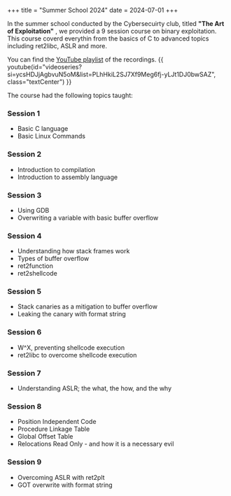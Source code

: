 +++
title = "Summer School 2024"
date = 2024-07-01
+++

In the summer school conducted by the Cybersecuirty club, titled **"The Art of Exploitation"** , we provided a 9 session course on binary exploitation. 
This course coverd everythin from the basics of C to advanced topics including ret2libc, ASLR and more.

You can find the [YouTube playlist](https://www.youtube.com/watch?v=EfeU8pxDhVE&list=PLhHkiL2SJ7Xf9Meg6fj-yLJt1DJ0bwSAZ&pp=iAQB) of the recordings.
{{ youtube(id="videoseries?si=ycsHDJjAgbvuN5oM&amp;list=PLhHkiL2SJ7Xf9Meg6fj-yLJt1DJ0bwSAZ", class="textCenter") }}

The course had the following topics taught:

### Session 1
- Basic C language
- Basic Linux Commands

### Session 2
- Introduction to compilation
- Introduction to assembly language

### Session 3 
- Using GDB
- Overwriting a variable with basic buffer overflow

### Session 4
- Understanding how stack frames work
- Types of buffer overflow
- ret2function
- ret2shellcode

### Session 5
- Stack canaries as a mitigation to buffer overflow
- Leaking the canary with format string

### Session 6
- W^X, preventing shellcode execution
- ret2libc to overcome shellcode execution

### Session 7
- Understanding ASLR; the what, the how, and the why

### Session 8
- Position Independent Code
- Procedure Linkage Table
- Global Offset Table
- Relocations Read Only - and how it is a necessary evil

### Session 9
- Overcoming ASLR with ret2plt
- GOT overwrite with format string
